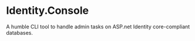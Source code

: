 # Identity.Console
A humble CLI tool to handle admin tasks on ASP.net Identity core-compliant databases.
